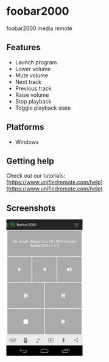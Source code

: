 # foobar2000
foobar2000 media remote

## Features
*  Launch program
*  Lower volume
*  Mute volume
*  Next track
*  Previous track
*  Raise volume
*  Stop playback
*  Toggle playback state

## Platforms
* Windows

## Getting help
Check out our tutorials: <br>
[https://www.unifiedremote.com/help](https://www.unifiedremote.com/help)

## Screenshots
<img src="screen.png" width="200" />
